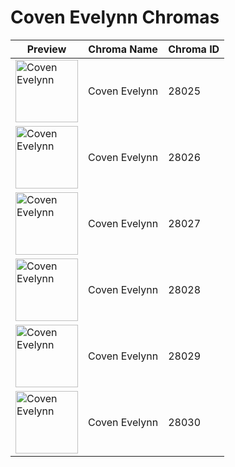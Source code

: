 # Coven Evelynn Chromas

| Preview | Chroma Name | Chroma ID |
|---|---|---|
| <img src='https://raw.communitydragon.org/latest/plugins/rcp-be-lol-game-data/global/default/v1/champion-chroma-images/28/28025.png' alt='Coven Evelynn' width='100'> | Coven Evelynn | 28025 |
| <img src='https://raw.communitydragon.org/latest/plugins/rcp-be-lol-game-data/global/default/v1/champion-chroma-images/28/28026.png' alt='Coven Evelynn' width='100'> | Coven Evelynn | 28026 |
| <img src='https://raw.communitydragon.org/latest/plugins/rcp-be-lol-game-data/global/default/v1/champion-chroma-images/28/28027.png' alt='Coven Evelynn' width='100'> | Coven Evelynn | 28027 |
| <img src='https://raw.communitydragon.org/latest/plugins/rcp-be-lol-game-data/global/default/v1/champion-chroma-images/28/28028.png' alt='Coven Evelynn' width='100'> | Coven Evelynn | 28028 |
| <img src='https://raw.communitydragon.org/latest/plugins/rcp-be-lol-game-data/global/default/v1/champion-chroma-images/28/28029.png' alt='Coven Evelynn' width='100'> | Coven Evelynn | 28029 |
| <img src='https://raw.communitydragon.org/latest/plugins/rcp-be-lol-game-data/global/default/v1/champion-chroma-images/28/28030.png' alt='Coven Evelynn' width='100'> | Coven Evelynn | 28030 |
